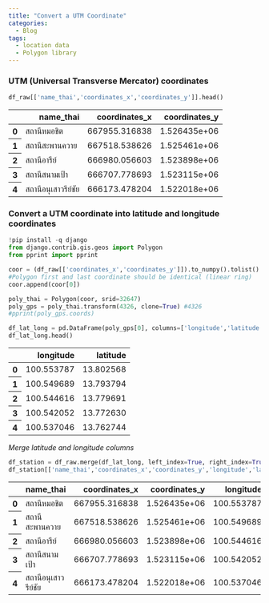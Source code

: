 ```yaml
---
title: "Convert a UTM Coordinate"
categories:
  - Blog
tags:
  - location data
  - Polygon library
---
```


### UTM (Universal Transverse Mercator) coordinates


```python
df_raw[['name_thai','coordinates_x','coordinates_y']].head()
```




<div>
<style scoped>
    .dataframe tbody tr th:only-of-type {
        vertical-align: middle;
    }

    .dataframe tbody tr th {
        vertical-align: top;
    }

    .dataframe thead th {
        text-align: right;
    }
</style>
<table border="0" class="dataframe">
  <thead>
    <tr style="text-align: right;">
      <th></th>
      <th>name_thai</th>
      <th>coordinates_x</th>
      <th>coordinates_y</th>
    </tr>
  </thead>
  <tbody>
    <tr>
      <th>0</th>
      <td>สถานีหมอชิต</td>
      <td>667955.316838</td>
      <td>1.526435e+06</td>
    </tr>
    <tr>
      <th>1</th>
      <td>สถานีสะพานควาย</td>
      <td>667518.538626</td>
      <td>1.525461e+06</td>
    </tr>
    <tr>
      <th>2</th>
      <td>สถานีอารีย์</td>
      <td>666980.056603</td>
      <td>1.523898e+06</td>
    </tr>
    <tr>
      <th>3</th>
      <td>สถานีสนามเป้า</td>
      <td>666707.778693</td>
      <td>1.523115e+06</td>
    </tr>
    <tr>
      <th>4</th>
      <td>สถานีอนุเสาวรีย์ชัย</td>
      <td>666173.478204</td>
      <td>1.522018e+06</td>
    </tr>
  </tbody>
</table>
</div>



### Convert a UTM coordinate into latitude and longitude coordinates


```python
!pip install -q django  
from django.contrib.gis.geos import Polygon
from pprint import pprint
```


```python
coor = (df_raw[['coordinates_x','coordinates_y']]).to_numpy().tolist()
#Polygon first and last coordinate should be identical (linear ring)
coor.append(coor[0])

poly_thai = Polygon(coor, srid=32647)
poly_gps = poly_thai.transform(4326, clone=True) #4326
#pprint(poly_gps.coords)
```


```python
df_lat_long = pd.DataFrame(poly_gps[0], columns=['longitude','latitude'])
df_lat_long.head()
```




<div>
<style scoped>
    .dataframe tbody tr th:only-of-type {
        vertical-align: middle;
    }

    .dataframe tbody tr th {
        vertical-align: top;
    }

    .dataframe thead th {
        text-align: right;
    }
</style>
<table border="0" class="dataframe">
  <thead>
    <tr style="text-align: right;">
      <th></th>
      <th>longitude</th>
      <th>latitude</th>
    </tr>
  </thead>
  <tbody>
    <tr>
      <th>0</th>
      <td>100.553787</td>
      <td>13.802568</td>
    </tr>
    <tr>
      <th>1</th>
      <td>100.549689</td>
      <td>13.793794</td>
    </tr>
    <tr>
      <th>2</th>
      <td>100.544616</td>
      <td>13.779691</td>
    </tr>
    <tr>
      <th>3</th>
      <td>100.542052</td>
      <td>13.772630</td>
    </tr>
    <tr>
      <th>4</th>
      <td>100.537046</td>
      <td>13.762744</td>
    </tr>
  </tbody>
</table>
</div>



*Merge latitude and longitude columns*


```python
df_station = df_raw.merge(df_lat_long, left_index=True, right_index=True)
df_station[['name_thai','coordinates_x','coordinates_y','longitude','latitude']].head()
```




<div>
<style scoped>
    .dataframe tbody tr th:only-of-type {
        vertical-align: middle;
    }

    .dataframe tbody tr th {
        vertical-align: top;
    }

    .dataframe thead th {
        text-align: right;
    }
</style>
<table border="0" class="dataframe">
  <thead>
    <tr style="text-align: right;">
      <th></th>
      <th>name_thai</th>
      <th>coordinates_x</th>
      <th>coordinates_y</th>
      <th>longitude</th>
      <th>latitude</th>
    </tr>
  </thead>
  <tbody>
    <tr>
      <th>0</th>
      <td>สถานีหมอชิต</td>
      <td>667955.316838</td>
      <td>1.526435e+06</td>
      <td>100.553787</td>
      <td>13.802568</td>
    </tr>
    <tr>
      <th>1</th>
      <td>สถานีสะพานควาย</td>
      <td>667518.538626</td>
      <td>1.525461e+06</td>
      <td>100.549689</td>
      <td>13.793794</td>
    </tr>
    <tr>
      <th>2</th>
      <td>สถานีอารีย์</td>
      <td>666980.056603</td>
      <td>1.523898e+06</td>
      <td>100.544616</td>
      <td>13.779691</td>
    </tr>
    <tr>
      <th>3</th>
      <td>สถานีสนามเป้า</td>
      <td>666707.778693</td>
      <td>1.523115e+06</td>
      <td>100.542052</td>
      <td>13.772630</td>
    </tr>
    <tr>
      <th>4</th>
      <td>สถานีอนุเสาวรีย์ชัย</td>
      <td>666173.478204</td>
      <td>1.522018e+06</td>
      <td>100.537046</td>
      <td>13.762744</td>
    </tr>
  </tbody>
</table>
</div>
